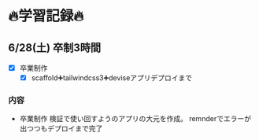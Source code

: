 # 🔥学習記録🔥
## 6/28(土) 卒制3時間
- [x] 卒業制作
  - [x] scaffold➕tailwindcss3➕deviseアプリデプロイまで

### 内容
- 卒業制作
  検証で使い回すようのアプリの大元を作成。
	remnderでエラーが出つつもデプロイまで完了

